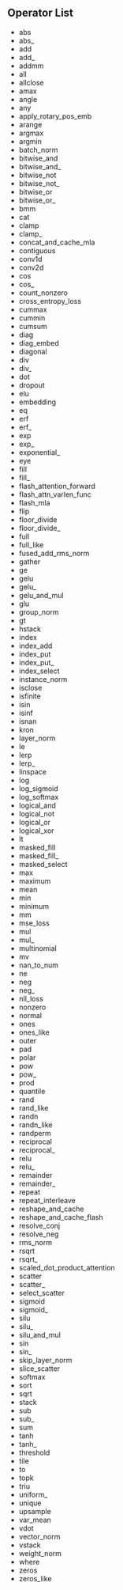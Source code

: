 ## Operator List

- abs
- abs\_
- add
- add\_
- addmm
- all
- allclose
- amax
- angle
- any
- apply_rotary_pos_emb
- arange
- argmax
- argmin
- batch_norm
- bitwise_and
- bitwise_and\_
- bitwise_not
- bitwise_not\_
- bitwise_or
- bitwise_or\_
- bmm
- cat
- clamp
- clamp\_
- concat_and_cache_mla
- contiguous
- conv1d
- conv2d
- cos
- cos\_
- count_nonzero
- cross_entropy_loss
- cummax
- cummin
- cumsum
- diag
- diag_embed
- diagonal
- div
- div\_
- dot
- dropout
- elu
- embedding
- eq
- erf
- erf\_
- exp
- exp\_
- exponential\_
- eye
- fill
- fill\_
- flash_attention_forward
- flash_attn_varlen_func
- flash_mla
- flip
- floor_divide
- floor_divide\_
- full
- full_like
- fused_add_rms_norm
- gather
- ge
- gelu
- gelu\_
- gelu_and_mul
- glu
- group_norm
- gt
- hstack
- index
- index_add
- index_put
- index_put\_
- index_select
- instance_norm
- isclose
- isfinite
- isin
- isinf
- isnan
- kron
- layer_norm
- le
- lerp
- lerp\_
- linspace
- log
- log_sigmoid
- log_softmax
- logical_and
- logical_not
- logical_or
- logical_xor
- lt
- masked_fill
- masked_fill\_
- masked_select
- max
- maximum
- mean
- min
- minimum
- mm
- mse_loss
- mul
- mul\_
- multinomial
- mv
- nan_to_num
- ne
- neg
- neg\_
- nll_loss
- nonzero
- normal
- ones
- ones_like
- outer
- pad
- polar
- pow
- pow\_
- prod
- quantile
- rand
- rand_like
- randn
- randn_like
- randperm
- reciprocal
- reciprocal\_
- relu
- relu\_
- remainder
- remainder\_
- repeat
- repeat_interleave
- reshape_and_cache
- reshape_and_cache_flash
- resolve_conj
- resolve_neg
- rms_norm
- rsqrt
- rsqrt\_
- scaled_dot_product_attention
- scatter
- scatter\_
- select_scatter
- sigmoid
- sigmoid\_
- silu
- silu\_
- silu_and_mul
- sin
- sin\_
- skip_layer_norm
- slice_scatter
- softmax
- sort
- sqrt
- stack
- sub
- sub\_
- sum
- tanh
- tanh\_
- threshold
- tile
- to
- topk
- triu
- uniform\_
- unique
- upsample
- var_mean
- vdot
- vector_norm
- vstack
- weight_norm
- where
- zeros
- zeros_like

